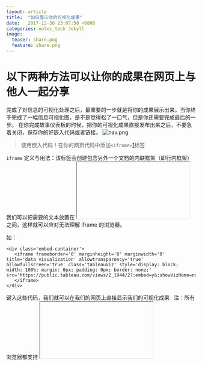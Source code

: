 ```yaml
---
layout: article
title:  "如何展示你的可视化成果"
date:   2017-12-30 23:07:50 +0800
categories: notes_tech Jekyll
image:
  teaser: share.png
  feature: share.png
---
```

# **以下两种方法可以让你的成果在网页上与他人一起分享**

完成了对信息的可视化处理之后，最重要的一步就是将你的成果展示出来。当你终于完成了一幅信息可视化图，是不是觉得松了一口气，但是你还需要完成最后的一步。
在你完成故事仪表板的时候，把你的可视化成果直接发布出来之后，不要急着关闭，保存你的好嵌入代码或者链接。
![nav.png](https://i.loli.net/2018/01/03/5a4c99e5d8b28.png)

> 使用嵌入代码！在你的网页代码中添加`<iframe>`[1]标签
 
 `iframe`
 定义与用法：该标签会创建包含另外一个文档的内联框架（即行内框架）
 我们可以把需要的文本放置在 <iframe> 和 </iframe> 之间，这样就可以应对无法理解 iframe 的浏览器。
 
 如：
 ```
<div class='embed-container'>
    <iframe frameborder='0' marginheight='0' marginwidth='0' title='data visualization' allowtransparency='true' allowfullscreen='true' class='tableauViz' style='display: block; width: 100%; margin: 0px; padding: 0px; border: none;' src='https://public.tableau.com/views/2_1944/2?:embed=y&:showVizHome=no&:host_url=https%3A%2F%2Fpublic.tableau.com%2F&:embed_code_version=3&:tabs=no&:toolbar=yes&:animate_transition=yes&:display_static_image=no&:display_spinner=no&:display_overlay=yes&:display_count=yes&:loadOrderID=0'>
    </iframe>
</div>
```
 
 键入这些代码，我们就可以在我们的网页上直接显示我们的可视化成果
 
 注：所有浏览器都支持 <iframe> 标签
 
> 使用得到的链接在你的页面中，加入<a>[http://www.w3school.com.cn/tags/tag_a.asp]标签，点击就可以显示我们的成果了
 
![a.png](https://i.loli.net/2018/01/03/5a4c99e5bafc2.png)

## 只要上述的其中一个步骤，你就可以展示你的成果了！


[1]:http://www.w3school.com.cn/tags/tag_iframe.asp
[2]:http://www.w3school.com.cn/tags/tag_a.asp
